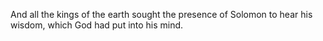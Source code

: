And all the kings of the earth sought the presence of Solomon to hear his wisdom, which God had put into his mind.
